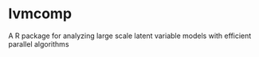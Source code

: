 # lvmcomp
A R package for analyzing large scale latent variable models with efficient parallel algorithms
